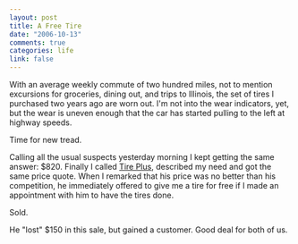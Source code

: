 ```yaml
--- 
layout: post
title: A Free Tire
date: "2006-10-13"
comments: true
categories: life
link: false
---
```

With an average weekly commute of two hundred miles, not to mention excursions for groceries, dining out, and trips to Illinois, the set of tires I purchased two years ago are worn out. I'm not into the wear indicators, yet, but the wear is uneven enough that the car has started pulling to the left at highway speeds.

Time for new tread.

Calling all the usual suspects yesterday morning I kept getting the same answer: $820. Finally I called <a href="http://www.tiresplus.com/" title="Tires Plus">Tire Plus</a>, described my need and got the same price quote. When I remarked that his price was no better than his competition, he immediately offered to give me a tire for free if I made an appointment with him to have the tires done.

Sold.

He "lost" $150 in this sale, but gained a customer. Good deal for both of us.
